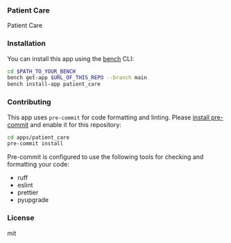 ### Patient Care

Patient Care

### Installation

You can install this app using the [bench](https://github.com/frappe/bench) CLI:

```bash
cd $PATH_TO_YOUR_BENCH
bench get-app $URL_OF_THIS_REPO --branch main
bench install-app patient_care
```

### Contributing

This app uses `pre-commit` for code formatting and linting. Please [install pre-commit](https://pre-commit.com/#installation) and enable it for this repository:

```bash
cd apps/patient_care
pre-commit install
```

Pre-commit is configured to use the following tools for checking and formatting your code:

- ruff
- eslint
- prettier
- pyupgrade

### License

mit
